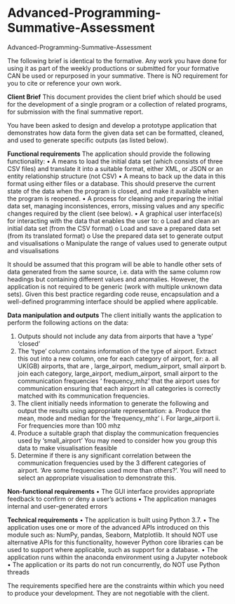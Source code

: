 # Advanced-Programming-Summative-Assessment
Advanced-Programming-Summative-Assessment

The following brief is identical to the formative. Any work you have done for using it as part of the weekly productions or submitted for your formative CAN be used or repurposed in your summative. There is NO requirement for you to cite or reference your own work. 

**Client Brief**
This document provides the client brief which should be used for the development of a single program or a collection of related programs, for submission with the final summative report.

You have been asked to design and develop a prototype application that demonstrates how data form the given data set can be formatted, cleaned, and used to generate specific outputs (as listed below).

**Functional requirements**
The application should provide the following functionality:
•	A means to load the initial data set (which consists of three CSV files) and translate it into a suitable format, either XML, or JSON or an entity       relationship structure (not CSV)
•	A means to back up the data in this format using either files or a database. This should preserve the current state of the data when the program is       closed, and make it available when the program is reopened. 
•	A process for cleaning and preparing the initial data set, managing inconsistences, errors, missing values and any specific changes required by the       client (see below).
•	A graphical user interface(s) for interacting with the data that enables the user to:
  o	Load and clean an initial data set (from the CSV format)
  o	Load and save a prepared data set (from its translated format)
  o	Use the prepared data set to generate output and visualisations
  o	Manipulate the range of values used to generate output and visualisations

It should be assumed that this program will be able to handle other sets of data generated from the same source, i.e. data with the same column row headings but containing different values and anomalies. However, the application is not required to be generic (work with multiple unknown data sets). Given this best practice regarding code reuse, encapsulation and a well-defined programming interface should be applied where applicable.

**Data manipulation and outputs**
The client initially wants the application to perform the following actions on the data:
1.	Outputs should not include any data from airports that have a ‘type’ ‘closed’
2.	The ‘type’ column contains information of the type of airport. Extract this out into a new column, one for each category of airport, for:
      a.	all UK(GB) airports, that are , large_airport, medium_airport, small airport
      b.	join each category, large_airport, medium_airport, small airport
    to the communication frequencies ‘ frequency_mhz’ that the airport uses for communication ensuring that each airport in all categories is correctly       matched with its communication frequencies.
3.	The client initially needs information to generate the following and output the results using appropriate representation:
      a.	Produce the mean, mode and median for the ‘frequency_mhz’
          i.	For large_airport
          ii.	For frequencies more than 100 mhz
4.	Produce a suitable graph that display the communication frequencies used by ‘small_airport’ You may need to consider how you group this data to make visualisation feasible
5.	Determine if there is any significant correlation between the communication frequencies used by the 3 different categories of airport. ‘Are some frequencies used more than others?’. You will need to select an appropriate visualisation to demonstrate this.

**Non-functional requirements**
•	The GUI interface provides appropriate feedback to confirm or deny a user’s actions
•	The application manages internal and user-generated errors

**Technical requirements**
• The application is built using Python 3.7.
•	The application uses one or more of the advanced APIs introduced on this module such as: NumPy, pandas, Seaborn, Matplotlib. It should NOT use            alternative APIs for this functionality, however Python core libraries can be used to support where applicable, such as support for a database. 
•	The application runs within the anaconda environment using a Jupyter notebook
•	The application or its parts do not run concurrently, do NOT use Python threads
 
 The requirements specified here are the constraints within which you need to produce your development. They are not negotiable with the client.  
